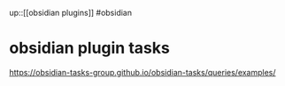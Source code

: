 up::[[obsidian plugins]]
#obsidian
# obsidian plugin tasks

https://obsidian-tasks-group.github.io/obsidian-tasks/queries/examples/

